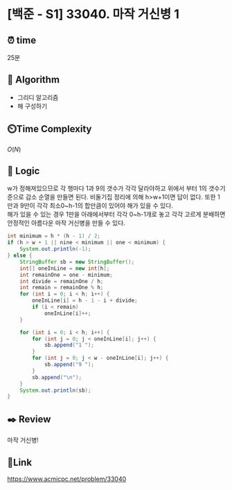 # [백준 - S1] 33040. 마작 거신병 1

## ⏰ **time**

25분

## :pushpin: **Algorithm**

- 그리디 알고리즘
- 해 구성하기

## ⏲️**Time Complexity**

$O(N)$

## :round_pushpin: **Logic**
w가 정해져있으므로 각 행마다 1과 9의 갯수가 각각 달라야하고 위에서 부터 1의 갯수기준으로 감소 순열을 만들면 된다. 비둘기집 정리에 의해 h>w+1이면 답이 없다. 또한 1만과 9만이 각각 최소0~h-1의 합만큼이 있어야 해가 있을 수 있다.  
해가 있을 수 있는 경우 1만을 아래에서부터 각각 0~h-1개로 놓고 각각 고르게 분배하면 안정적인 아름다운 마작 거신병을 만들 수 있다.
```java
int minimum = h * (h - 1) / 2;
if (h > w + 1 || nine < minimum || one < minimum) {
    System.out.println(-1);
} else {
    StringBuffer sb = new StringBuffer();
    int[] oneInLine = new int[h];
    int remainOne = one - minimum;
    int divide = remainOne / h;
    int remain = remainOne % h;
    for (int i = 0; i < h; i++) {
        oneInLine[i] = h - 1 - i + divide;
        if (i < remain)
            oneInLine[i]++;
    }

    for (int i = 0; i < h; i++) {
        for (int j = 0; j < oneInLine[i]; j++) {
            sb.append("1 ");
        }
        for (int j = 0; j < w - oneInLine[i]; j++) {
            sb.append("9 ");
        }
        sb.append("\n");
    }
    System.out.println(sb);
}
```  
## :black_nib: **Review**
마작 거신병!
## 📡**Link**
https://www.acmicpc.net/problem/33040
